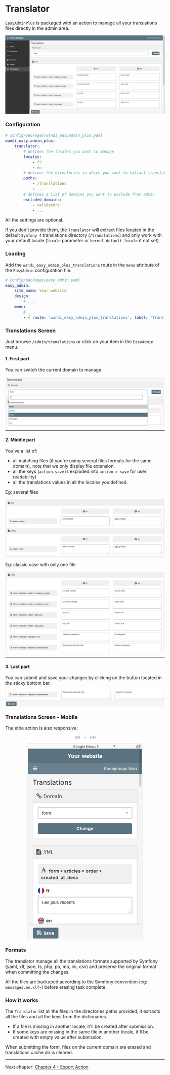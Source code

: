 # Translator

`EasyAdminPlus` is packaged with an action to manage all your translations files directly in the admin area.

<p align="center">
    <img src="images/translations-desktop.png" align="center" alt="Translations Desktop" />
</p>

### Configuration

```yaml
# config/packages/wandi_easyadmin_plus.yaml
wandi_easy_admin_plus:
    translator:
        # defines the locales you want to manage
        locales:
            - fr
            - en
        # defines the directories in which you want to extract translations files
        paths:
            - /translations
            - ...
        # defines a list of domains you want to exclude from admin
        excluded_domains:
            - validators
            - ...
```

All the settings are optional.

If you don't provide them, the `Translator` will extract files located in the default `Symfony 4` translations directory (`/translations`) and only work with your default locale (`locale` parameter or `kernel.default_locale` if not set)

### Loading

Add the `wandi_easy_admin_plus_translations` route in the `menu` attribute of the `EasyAdmin` configuration file.

```yaml
# config/packages/easy_admin.yaml
easy_admin:
    site_name: Your website
    design:
        # ...
    menu:
        # ...
        - { route: 'wandi_easy_admin_plus_translations', label: 'Translations', icon: 'globe' }
```

### Translations Screen

Just browse `/admin/translations` or click on your item in the `EasyAdmin` menu.

#### 1. First part

You can switch the current domain to manage.

<p align="center">
    <img src="images/translations-desktop-domains.png" align="center" alt="Translations Domains" />
</p>

-------

#### 2. Middle part

You've a list of:
* all matching files (if you're using several files formats for the same domain), note that we only display file extension.
* all the keys (`action.save` is exploded into `action > save` for user readability) 
* all the translations values in all the locales you defined.

Eg: several files
<p align="center">
    <img src="images/translations-desktop-translations-files.png" align="center" alt="Translations files, keys & values" />
</p>

Eg: classic case with only one file
<p align="center">
    <img src="images/translations-desktop-translations.png" align="center" alt="Translations files, keys & values" />
</p>

-------

#### 3. Last part

You can submit and save your changes by clicking on the button located in the sticky bottom bar.

<p align="center">
    <img src="images/translations-desktop-save.png" align="center" alt="Translations Save" />
</p>

### Translations Screen - Mobile

The etire action is also responsive:

<p align="center">
    <img src="images/translations-mobile.png" align="center" alt="Translations Mobile" />
</p>

### Formats

The translator manage all the translations formats supported by Symfony (yaml, xlf, json, ts, php, po, mo, ini, csv) and preserve the original format when committing the changes.

All the files are backuped according to the Symfony convention (eg: `messages.en.xlf~`) before erasing task complete.

### How it works

The `Translator` list all the files in the directories paths provided, it extracts all the files and all the keys from the dictionaries.

- If a file is missing in another locale, it'll be created after submission.
- If some keys are missing in the same file in another locale, it'll be created with empty value after submission.

When submitting the form, files on the current domain are erased and translations cache dir is cleared.

----------

Next chapter: [Chapter 4 - Export Action](chapter-4.md)